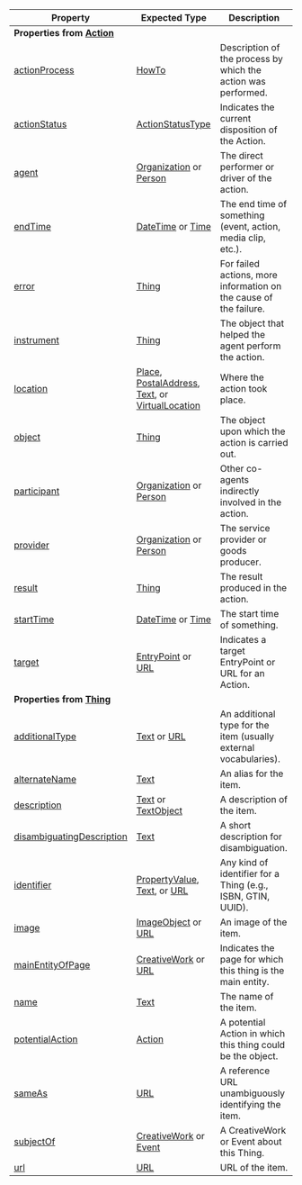 | Property                                                                  | Expected Type                                                                                                                                                                   | Description                                                       |
| ------------------------------------------------------------------------- | ------------------------------------------------------------------------------------------------------------------------------------------------------------------------------- | ----------------------------------------------------------------- |
| **Properties from [Action](https://schema.org/Action)**                   |                                                                                                                                                                                 |                                                                   |
| [actionProcess](https://schema.org/actionProcess)                         | [HowTo](https://schema.org/HowTo)                                                                                                                                               | Description of the process by which the action was performed.     |
| [actionStatus](https://schema.org/actionStatus)                           | [ActionStatusType](https://schema.org/ActionStatusType)                                                                                                                         | Indicates the current disposition of the Action.                  |
| [agent](https://schema.org/agent)                                         | [Organization](https://schema.org/Organization) or [Person](https://schema.org/Person)                                                                                          | The direct performer or driver of the action.                     |
| [endTime](https://schema.org/endTime)                                     | [DateTime](https://schema.org/DateTime) or [Time](https://schema.org/Time)                                                                                                      | The end time of something (event, action, media clip, etc.).      |
| [error](https://schema.org/error)                                         | [Thing](https://schema.org/Thing)                                                                                                                                               | For failed actions, more information on the cause of the failure. |
| [instrument](https://schema.org/instrument)                               | [Thing](https://schema.org/Thing)                                                                                                                                               | The object that helped the agent perform the action.              |
| [location](https://schema.org/location)                                   | [Place](https://schema.org/Place), [PostalAddress](https://schema.org/PostalAddress), [Text](https://schema.org/Text), or [VirtualLocation](https://schema.org/VirtualLocation) | Where the action took place.                                      |
| [object](https://schema.org/object)                                       | [Thing](https://schema.org/Thing)                                                                                                                                               | The object upon which the action is carried out.                  |
| [participant](https://schema.org/participant)                             | [Organization](https://schema.org/Organization) or [Person](https://schema.org/Person)                                                                                          | Other co-agents indirectly involved in the action.                |
| [provider](https://schema.org/provider)                                   | [Organization](https://schema.org/Organization) or [Person](https://schema.org/Person)                                                                                          | The service provider or goods producer.                           |
| [result](https://schema.org/result)                                       | [Thing](https://schema.org/Thing)                                                                                                                                               | The result produced in the action.                                |
| [startTime](https://schema.org/startTime)                                 | [DateTime](https://schema.org/DateTime) or [Time](https://schema.org/Time)                                                                                                      | The start time of something.                                      |
| [target](https://schema.org/target)                                       | [EntryPoint](https://schema.org/EntryPoint) or [URL](https://schema.org/URL)                                                                                                    | Indicates a target EntryPoint or URL for an Action.               |
| **Properties from [Thing](https://schema.org/Thing)**                     |                                                                                                                                                                                 |                                                                   |
| [additionalType](https://schema.org/additionalType)                       | [Text](https://schema.org/Text) or [URL](https://schema.org/URL)                                                                                                                | An additional type for the item (usually external vocabularies).  |
| [alternateName](https://schema.org/alternateName)                         | [Text](https://schema.org/Text)                                                                                                                                                 | An alias for the item.                                            |
| [description](https://schema.org/description)                             | [Text](https://schema.org/Text) or [TextObject](https://schema.org/TextObject)                                                                                                  | A description of the item.                                        |
| [disambiguatingDescription](https://schema.org/disambiguatingDescription) | [Text](https://schema.org/Text)                                                                                                                                                 | A short description for disambiguation.                           |
| [identifier](https://schema.org/identifier)                               | [PropertyValue](https://schema.org/PropertyValue), [Text](https://schema.org/Text), or [URL](https://schema.org/URL)                                                            | Any kind of identifier for a Thing (e.g., ISBN, GTIN, UUID).      |
| [image](https://schema.org/image)                                         | [ImageObject](https://schema.org/ImageObject) or [URL](https://schema.org/URL)                                                                                                  | An image of the item.                                             |
| [mainEntityOfPage](https://schema.org/mainEntityOfPage)                   | [CreativeWork](https://schema.org/CreativeWork) or [URL](https://schema.org/URL)                                                                                                | Indicates the page for which this thing is the main entity.       |
| [name](https://schema.org/name)                                           | [Text](https://schema.org/Text)                                                                                                                                                 | The name of the item.                                             |
| [potentialAction](https://schema.org/potentialAction)                     | [Action](https://schema.org/Action)                                                                                                                                             | A potential Action in which this thing could be the object.       |
| [sameAs](https://schema.org/sameAs)                                       | [URL](https://schema.org/URL)                                                                                                                                                   | A reference URL unambiguously identifying the item.               |
| [subjectOf](https://schema.org/subjectOf)                                 | [CreativeWork](https://schema.org/CreativeWork) or [Event](https://schema.org/Event)                                                                                            | A CreativeWork or Event about this Thing.                         |
| [url](https://schema.org/url)                                             | [URL](https://schema.org/URL)                                                                                                                                                   | URL of the item.                                                  |
